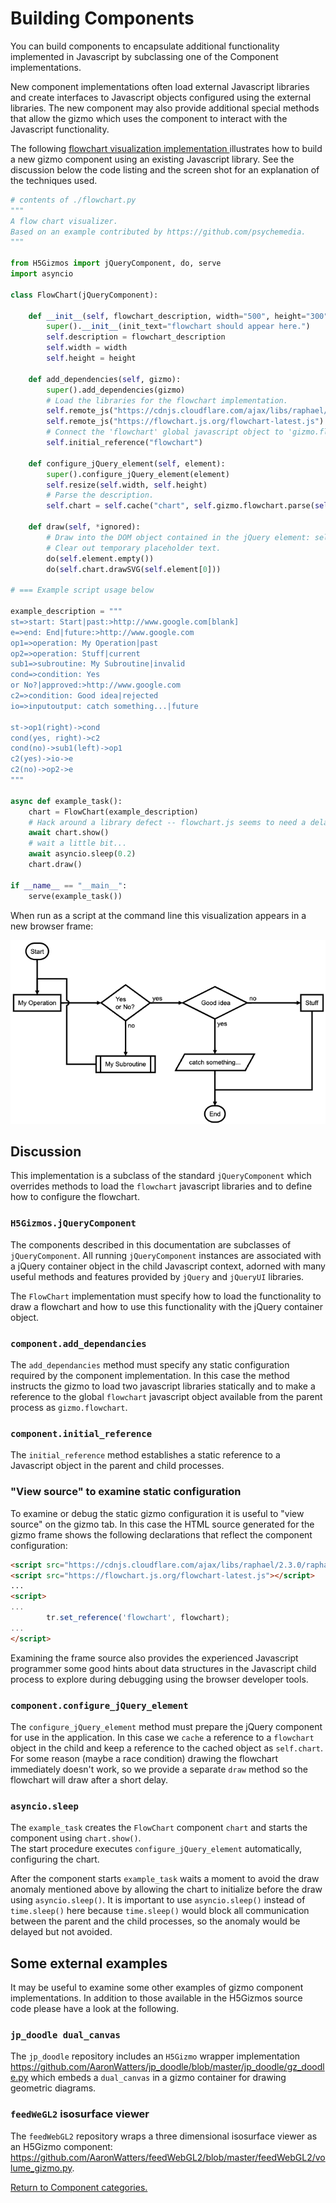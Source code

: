
# Building Components

You can build components to encapsulate additional functionality implemented in Javascript
by subclassing one of the Component implementations.

New component implementations often load external Javascript libraries and create interfaces
to Javascript objects configured using the external libraries.
The new component may also provide additional special methods that allow the gizmo which
uses the component to interact with the Javascript functionality. 


The following 
<a href="./flowchart.py">
flowchart visualization implementation 
</a>
illustrates how to 
build a new gizmo component using an existing Javascript library.
See the discussion below the code listing and the screen shot for
an explanation of the techniques used.

```Python
# contents of ./flowchart.py
"""
A flow chart visualizer.
Based on an example contributed by https://github.com/psychemedia.
"""

from H5Gizmos import jQueryComponent, do, serve
import asyncio

class FlowChart(jQueryComponent):

    def __init__(self, flowchart_description, width="500", height="300"):
        super().__init__(init_text="flowchart should appear here.")
        self.description = flowchart_description
        self.width = width
        self.height = height

    def add_dependencies(self, gizmo):
        super().add_dependencies(gizmo)
        # Load the libraries for the flowchart implementation.
        self.remote_js("https://cdnjs.cloudflare.com/ajax/libs/raphael/2.3.0/raphael.min.js")
        self.remote_js("https://flowchart.js.org/flowchart-latest.js")
        # Connect the 'flowchart' global javascript object to 'gizmo.flowchart'
        self.initial_reference("flowchart")

    def configure_jQuery_element(self, element):
        super().configure_jQuery_element(element)
        self.resize(self.width, self.height)
        # Parse the description.
        self.chart = self.cache("chart", self.gizmo.flowchart.parse(self.description))

    def draw(self, *ignored):
        # Draw into the DOM object contained in the jQuery element: self.element[0]
        # Clear out temporary placeholder text.
        do(self.element.empty())
        do(self.chart.drawSVG(self.element[0]))

# === Example script usage below

example_description = """
st=>start: Start|past:>http://www.google.com[blank]
e=>end: End|future:>http://www.google.com
op1=>operation: My Operation|past
op2=>operation: Stuff|current
sub1=>subroutine: My Subroutine|invalid
cond=>condition: Yes
or No?|approved:>http://www.google.com
c2=>condition: Good idea|rejected
io=>inputoutput: catch something...|future

st->op1(right)->cond
cond(yes, right)->c2
cond(no)->sub1(left)->op1
c2(yes)->io->e
c2(no)->op2->e
"""

async def example_task():
    chart = FlowChart(example_description)
    # Hack around a library defect -- flowchart.js seems to need a delay before drawing the chart.
    await chart.show()
    # wait a little bit...
    await asyncio.sleep(0.2)
    chart.draw()

if __name__ == "__main__":
    serve(example_task())
```

When run as a script at the command line this visualization appears in a new browser frame:

<img src="flowchart.png">

## Discussion

This implementation is a subclass of the standard `jQueryComponent`
which overrides methods to load the `flowchart` javascript libraries
and to define how to configure the flowchart.

### `H5Gizmos.jQueryComponent`

The components described in this documentation are subclasses
of `jQueryComponent`.  All running `jQueryComponent` instances are associated
with a jQuery container object in the child Javascript context,
adorned with many useful methods and features provided by `jQuery` and `jQueryUI`
libraries.

The `FlowChart` implementation must specify how to load the functionality
to draw a flowchart and how to use this functionality with the jQuery
container object.

### `component.add_dependancies`

The `add_dependancies` method must specify any static configuration
required by the component implementation.  In this case the method
instructs the gizmo to load two javascript libraries statically and
to make a reference to the global `flowchart` javascript object
available from the parent process as `gizmo.flowchart`.

### `component.initial_reference`

The `initial_reference` method establishes a static reference
to a Javascript object in the parent and child processes.

### "View source" to examine static configuration

To examine or debug the static gizmo configuration it is useful to "view source"
on the gizmo tab.  In this case the
HTML source generated for the gizmo frame shows the following declarations that
reflect the component configuration:

```html
<script src="https://cdnjs.cloudflare.com/ajax/libs/raphael/2.3.0/raphael.min.js"></script>
<script src="https://flowchart.js.org/flowchart-latest.js"></script>
...
<script>
...
        tr.set_reference('flowchart', flowchart);
...
</script>
```

Examining the frame source also provides the experienced Javascript programmer
some good hints about data structures in the Javascript child process to explore during
debugging using the browser developer tools.

### `component.configure_jQuery_element`

The `configure_jQuery_element` method must prepare the jQuery
component for use in the application.  In this case we `cache`
a reference to a `flowchart` object in the child and keep a reference
to the cached object as `self.chart`.  For some reason (maybe a race
condition) drawing the flowchart immediately doesn't work, so
we provide a separate `draw` method so the flowchart will draw after
a short delay.

### `asyncio.sleep`

The `example_task` creates the `FlowChart` component `chart` and starts the
component using `chart.show()`.  
The start procedure executes `configure_jQuery_element` automatically,
configuring the chart.

After the component starts `example_task`
waits a moment to avoid the draw anomaly mentioned above
by allowing the chart to initialize before the draw using
`asyncio.sleep()`.  It is important to use `asyncio.sleep()` instead of
`time.sleep()` here because `time.sleep()` would block all communication
between the parent and the child processes, so the anomaly would be delayed
but not avoided.

## Some external examples

It may be useful to examine some other examples of gizmo
component implementations.  In addition to those available
in the H5Gizmos source code please have a look at the following.

### `jp_doodle dual_canvas`

The `jp_doodle` repository includes an `H5Gizmo` wrapper implementation
<a href="https://github.com/AaronWatters/jp_doodle/blob/master/jp_doodle/gz_doodle.py">
https://github.com/AaronWatters/jp_doodle/blob/master/jp_doodle/gz_doodle.py
</a> which embeds a `dual_canvas` in a gizmo container for drawing geometric diagrams.

### `feedWeGL2` isosurface viewer

The `feedWebGL2` repository wraps a three dimensional isosurface viewer as an H5Gizmo component:
<a href="https://github.com/AaronWatters/feedWebGL2/blob/master/feedWebGL2/volume_gizmo.py">
https://github.com/AaronWatters/feedWebGL2/blob/master/feedWebGL2/volume_gizmo.py</a>.

<a href="./README.md">
Return to Component categories.
</a>
